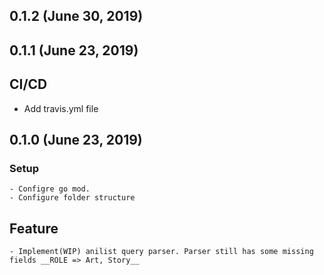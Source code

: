 ## 0.1.2 (June 30, 2019)


## 0.1.1 (June 23, 2019)
## CI/CD
- Add travis.yml file
## 0.1.0 (June 23, 2019)
### Setup
    - Configre go mod.
    - Configure folder structure
## Feature
    - Implement(WIP) anilist query parser. Parser still has some missing fields __ROLE => Art, Story__

